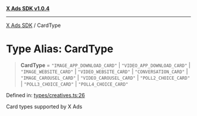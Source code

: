 [**X Ads SDK v1.0.4**](../README.md)

***

[X Ads SDK](../globals.md) / CardType

# Type Alias: CardType

> **CardType** = `"IMAGE_APP_DOWNLOAD_CARD"` \| `"VIDEO_APP_DOWNLOAD_CARD"` \| `"IMAGE_WEBSITE_CARD"` \| `"VIDEO_WEBSITE_CARD"` \| `"CONVERSATION_CARD"` \| `"IMAGE_CAROUSEL_CARD"` \| `"VIDEO_CAROUSEL_CARD"` \| `"POLL2_CHOICE_CARD"` \| `"POLL3_CHOICE_CARD"` \| `"POLL4_CHOICE_CARD"`

Defined in: [types/creatives.ts:26](https://github.com/kage1020/x-ads-sdk/blob/main/src/types/creatives.ts#L26)

Card types supported by X Ads
